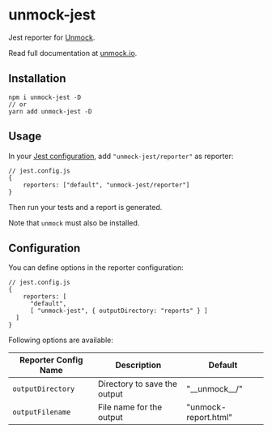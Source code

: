 # unmock-jest

Jest reporter for [Unmock](https://unmock.io).

Read full documentation at [unmock.io](https://unmock.io).

## Installation

```
npm i unmock-jest -D
// or
yarn add unmock-jest -D
```

## Usage

In your [Jest configuration](https://jestjs.io/docs/en/configuration#reporters-array-modulename-modulename-options), add `"unmock-jest/reporter"` as reporter:

```
// jest.config.js
{
    reporters: ["default", "unmock-jest/reporter"]
}
```

Then run your tests and a report is generated.

Note that `unmock` must also be installed.

## Configuration

You can define options in the reporter configuration:

```
// jest.config.js
{
    reporters: [
      "default",
      [ "unmock-jest", { outputDirectory: "reports" } ]
  ]
}
```

Following options are available:

| Reporter Config Name| Description | Default |
|--|--|--|
| `outputDirectory` | Directory to save the output | "\_\_unmock\_\_/" |
| `outputFilename` | File name for the output | "unmock-report.html" |
